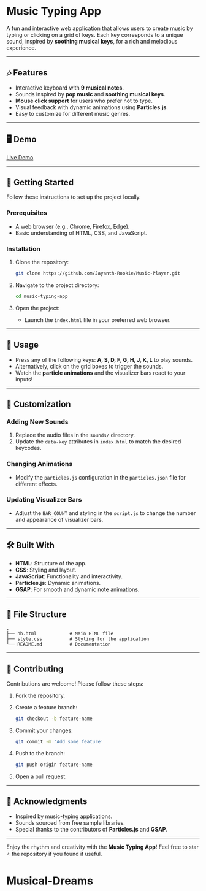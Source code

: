 # Music Typing App

A fun and interactive web application that allows users to create music by typing or clicking on a grid of keys. Each key corresponds to a unique sound, inspired by **soothing musical keys**, for a rich and melodious experience.

---

## 🎶 Features

- Interactive keyboard with **9 musical notes**.
- Sounds inspired by **pop music** and **soothing musical keys**.
- **Mouse click support** for users who prefer not to type.
- Visual feedback with dynamic animations using **Particles.js**.
- Easy to customize for different music genres.

---

## 🖥️ Demo

[Live Demo](https://jayanth-rookie.github.io/Music-Player/)

---

## 🚀 Getting Started

Follow these instructions to set up the project locally.

### Prerequisites

- A web browser (e.g., Chrome, Firefox, Edge).
- Basic understanding of HTML, CSS, and JavaScript.

### Installation

1. Clone the repository:
   ```bash
   git clone https://github.com/Jayanth-Rookie/Music-Player.git
   ```

2. Navigate to the project directory:
   ```bash
   cd music-typing-app
   ```

3. Open the project:
   - Launch the `index.html` file in your preferred web browser.

---

## 📄 Usage

- Press any of the following keys: **A, S, D, F, G, H, J, K, L** to play sounds.
- Alternatively, click on the grid boxes to trigger the sounds.
- Watch the **particle animations** and the visualizer bars react to your inputs!

---

## 🎨 Customization

### Adding New Sounds

1. Replace the audio files in the `sounds/` directory.
2. Update the `data-key` attributes in `index.html` to match the desired keycodes.

### Changing Animations

- Modify the `particles.js` configuration in the `particles.json` file for different effects.

### Updating Visualizer Bars

- Adjust the `BAR_COUNT` and styling in the `script.js` to change the number and appearance of visualizer bars.

---

## 🛠️ Built With

- **HTML**: Structure of the app.
- **CSS**: Styling and layout.
- **JavaScript**: Functionality and interactivity.
- **Particles.js**: Dynamic animations.
- **GSAP**: For smooth and dynamic note animations.

---

## 📂 File Structure

```plaintext
.
├── hh.html            # Main HTML file
├── style.css          # Styling for the application
└── README.md          # Documentation
```

---

## 🤝 Contributing

Contributions are welcome! Please follow these steps:

1. Fork the repository.
2. Create a feature branch:
   ```bash
   git checkout -b feature-name
   ```

3. Commit your changes:
   ```bash
   git commit -m 'Add some feature'
   ```

4. Push to the branch:
   ```bash
   git push origin feature-name
   ```

5. Open a pull request.

---


## 🎤 Acknowledgments

- Inspired by music-typing applications.
- Sounds sourced from free sample libraries.
- Special thanks to the contributors of **Particles.js** and **GSAP**.

---

Enjoy the rhythm and creativity with the **Music Typing App**! Feel free to star ⭐ the repository if you found it useful.

# Musical-Dreams
